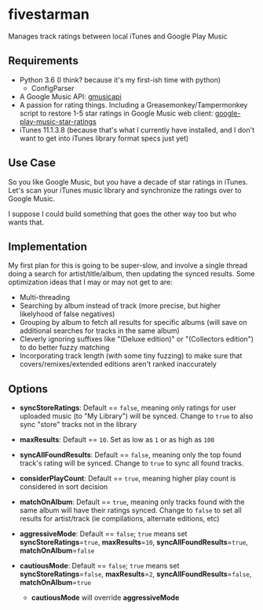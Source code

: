 # fivestarman
Manages track ratings between local iTunes and Google Play Music

## Requirements

* Python 3.6 (I think? because it's my first-ish time with python)
  * ConfigParser
* A Google Music API: [gmusicapi](https://unofficial-google-music-api.readthedocs.io)
* A passion for rating things. Including a Greasemonkey/Tampermonkey script to restore 1-5 star ratings in Google Music web client: [google-play-music-star-ratings](https://github.com/Velenir/google-play-music-star-ratings)
* iTunes 11.1.3.8 (because that's what I currently have installed, and I don't want to get into iTunes library format specs just yet)

## Use Case

So you like Google Music, but you have a decade of star ratings in iTunes. Let's scan your iTunes music library and synchronize the ratings over to Google Music.

I suppose I could build something that goes the other way too but who wants that.

## Implementation

My first plan for this is going to be super-slow, and involve a single thread doing a search for artist/title/album, then updating the synced results. Some optimization ideas that I may or may not get to are:
* Multi-threading
* Searching by album instead of track (more precise, but higher likelyhood of false negatives)
* Grouping by album to fetch all results for specific albums (will save on additional searches for tracks in the same album)
* Cleverly ignoring suffixes like "(Deluxe edition)" or "(Collectors edition") to do better fuzzy matching
* Incorporating track length (with some tiny fuzzing) to make sure that covers/remixes/extended editions aren't ranked inaccurately

## Options

* **syncStoreRatings**: Default == `false`, meaning only ratings for user uploaded music (to "My Library") will be synced. Change to `true` to also sync "store" tracks not in the library
* **maxResults**: Default == `10`. Set as low as `1` or as high as `100`
* **syncAllFoundResults**: Default == `false`, meaning only the top found track's rating will be synced. Change to `true` to sync all found tracks.
* **considerPlayCount**: Default == `true`, meaning higher play count is considered in sort decision
* **matchOnAlbum**: Default == `true`, meaning only tracks found with the same album will have their ratings synced. Change to `false` to set all results for artist/track (ie compilations, alternate editions, etc)

* **aggressiveMode**: Default == `false`; `true` means set **syncStoreRatings**=`true`, **maxResults**=`10`, **syncAllFoundResults**=`true`, **matchOnAlbum**=`false`
* **cautiousMode**: Default == `false`; `true` means set **syncStoreRatings**=`false`, **maxResults**=`2`, **syncAllFoundResults**=`false`, **matchOnAlbum**=`true`
  * **cautiousMode** will override **aggressiveMode**
